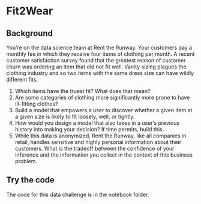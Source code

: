 # Fit2Wear

## Background
You’re on the data science team at Rent the Runway. Your customers pay a monthly fee in which they receive four items of clothing per month. A recent customer satisfaction survey found that the greatest reason of customer churn was ordering an item that did not fit well. Vanity sizing plagues the clothing industry and so two items with the same dress size can have wildly different fits.  

1. Which items have the truest fit? What does that mean?
2. Are some categories of clothing more significantly more prone to have ill-fitting clothes? 
3. Build a model that empowers a user to discover whether a given item at a given size is likely to fit loosely, well, or tightly. 
4. How would you design a model that also takes in a user’s previous history into making your decision? If time permits, build this. 
5. While this data is anonymized, Rent the Runway, like all companies in retail, handles sensitive and highly personal information about their customers. What is the tradeoff between the confidence of your inference and the information you collect in the context of this business problem.

## Try the code
The code for this data challenge is in the notebook folder.

